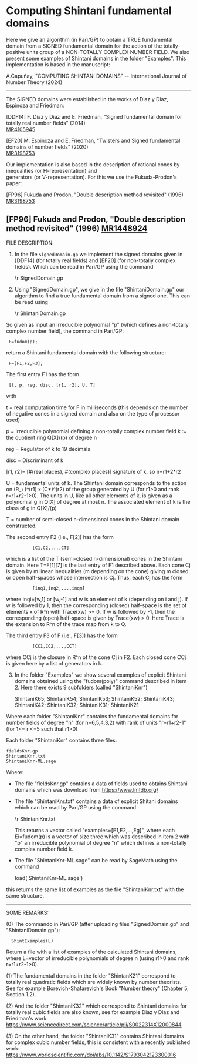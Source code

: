 # Computing Shintani fundamental domains

Here we give an algorithm (in Pari/GP) to obtain a TRUE fundamental domain from a SIGNED fundamental domain for the action of the totally positive units group of a NON-TOTALLY COMPLEX NUMBER FIELD. We also present some examples of Shintani domains in the folder "Examples". This implementation is based in the manuscript:

A.Capuñay, "COMPUTING SHINTANI DOMAINS" -- International Journal of Number Theory (2024)


----------------------------------------------------------------------------------------------------------------
The SIGNED domains were established in the works of Diaz y Diaz, Espinoza and Friedman:

[DDF14] F. Diaz y Diaz and E. Friedman, "Signed fundamental domain for totally real number fields" (2014)  
[MR4105945](https://arxiv.org/abs/1303.3989)

[EF20] M. Espinoza and E. Friedman, "Twisters and Signed fundamental domains of number fields" (2020)  
[MR3198753](https://arxiv.org/abs/1903.07089)

Our implementation is also based in the description of rational cones by inequalities (or H-representation) and    
generators (or V-representation). For this we use the Fukuda-Prodon's paper:  

[FP96] Fukuda and Prodon, "Double description method revisited" (1996)  
[MR3198753](https://link.springer.com/chapter/10.1007/3-540-61576-8_77) 
 
[FP96] Fukuda and Prodon, "Double description method revisited" (1996) 
[MR1448924](https://link.springer.com/chapter/10.1007/3-540-61576-8_77)
-----------------------------------------------------------------------------------------------------------------


FILE DESCRIPTION:


1. In the file `SignedDomain.gp` we implement the signed domains given in [DDF14] (for totally real fields) and [EF20] (for non-totally complex fields). Which can be read in Pari/GP using the command

     \r SignedDomain.gp

2. Using "SignedDomain.gp", we give in the file "ShintaniDomain.gp" our algorithm to find a true fundamental domain from a signed one. This can be read using 

     \r ShintaniDomain.gp

So given as input an irreducible polynomial "p" (which defines a non-totally complex number field), the command in Pari/GP:

     F=fudom(p);
     
return a Shintani fundamental domain with the following structure:

     F=[F1,F2,F3];
     
The first entry F1 has the form

     [t, p, reg, disc, [r1, r2], U, T]

with 

t    = real computation time for F in milliseconds (this depends on the number of negative cones in a signed domain and 
       also on the type of processor used)
       
p    = irreducible polynomial defining a non-totally complex number field k := the quotient ring Q[X]/(p) of degree n
       
reg  = Regulator of k to 19 decimals

disc = Discriminant of k

[r1, r2]= [#(real places), #(complex places)] signature of k, so n=r1+2*r2

U    = fundamental units of k. The Shintani domain corresponds to the action on (R_+)^(r1) x (C*)^(r2) of the group generated by U (for r1>0 and rank r=r1+r2-1>0). The units in U, like all other elements of k, is given as a polynomial g in Q[X] of degree at most n. The associated element of k is the class of g in Q[X]/(p)
       
T    = number of semi-closed n-dimensional cones in the Shintani domain constructed. 


The second entry F2 (i.e., F[2]) has the form

              [C1,C2,...,CT]

which is a list of the T (semi-closed n-dimensional) cones in the Shintani domain. Here T=F[1][7] is the last entry of F1  described above. Each cone Cj is given by m linear inequalities (m depending on the cone) giving m closed or open half-spaces whose intersection is Cj. Thus, each Cj has the form  

              [inq1,inq2,...,inqm]

where inqi=[w,1] or [w,-1] and w is an element of k (depending on  i and j). If w is followed by 1, then the corresponding (closed) half-space is the set of elements x of R^n with Trace(xw) >= 0. If w is followed by -1, then the corresponding (open) half-space is given by Trace(xw) > 0. Here Trace is the extension to R^n of the trace map from k to Q.

   The third entry F3 of F (i.e., F[3]) has the form  

              [CC1,CC2,...,CCT]

where CCj is the closure in R^n of the cone Cj in F2. Each closed cone CCj is given here by a list of generators in k.



3. In the folder "Examples" we show several examples of explicit Shintani domains obtained using the "fudom(poly)" command described in item 2. Here there exists 9 subfolders (called "ShintaniKnr")

   ShintaniK65; ShintaniK54; ShintaniK53; ShintaniK52; ShintaniK43; ShintaniK42; ShintaniK32; ShintaniK31; ShintaniK21
   
Where each folder "ShintaniKnr" contains the fundamental domains for number fields of degree "n" (for n=6,5,4,3,2) with rank of units "r=r1+r2-1" (for 1<= r <=5 such that r1>0)

Each folder "ShintaniKnr" contains three files:

    fieldsKnr.gp
    ShintaniKnr.txt
    ShintaniKnr-ML.sage

Where:
    
* The file "fieldsKnr.gp" contains a data of fields used to obtains Shintani domains which was download from https://www.lmfdb.org/

* The file "ShintaniKnr.txt" contains a data of explicit Shitani domains which can be read by Pari/GP using the command 

   \r ShintaniKnr.txt
   
  This returns a vector called "examples=[E1,E2,...,Eg]", where each Ei=fudom(p) is a vector of size three which was described in item 2  with "p" an irreducible polynomial of degree "n" which defines a non-totally complex number field k. 

* The file "ShintaniKnr-ML.sage" can be read by SageMath using the command 

  load('ShintaniKnr-ML.sage') 

this returns the same list of examples as the file "ShintaniKnr.txt" with the same structure.

----------------------------------------------------------------------------------------------------------------
   
SOME REMARKS: 

(0) The commando in Pari/GP (after uploading files "SignedDomain.gp" and "ShintaniDomain.gp"):

      ShintExamples(L)
    
Return a file with a list of examples of the calculated Shintani domains, where L=vector of irreducible polynomials of degree n (using r1>0 and rank r=r1+r2-1>0).

(1) The fundamental domains in the folder "ShintanK21" correspond to totally real quadratic fields which are widely known by number theorists. See for example Borevich-Shafarevich's Book "Number theory" (Chapter 5, Section 1.2).

(2) And the folder "ShintaniK32" which correspond to Shintani domains for totally real cubic fields are also known, see for example Diaz y Diaz and Friedman's work: https://www.sciencedirect.com/science/article/pii/S0022314X12000844

(3) On the other hand, the folder "ShintaniK31" contains Shintani domains for complex cubic number fields, this is consistent with a recently published work: https://www.worldscientific.com/doi/abs/10.1142/S1793042123300016


